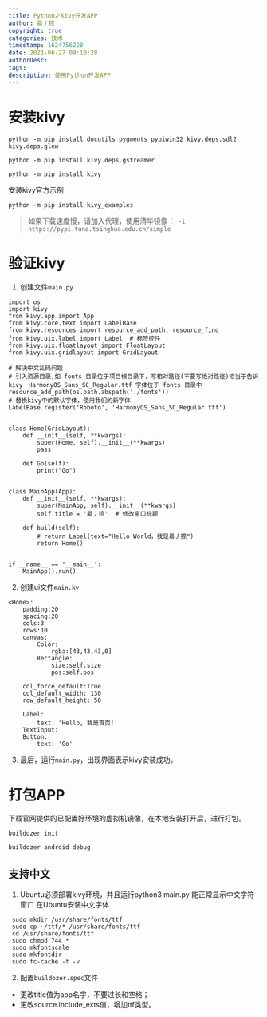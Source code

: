 ```yaml
---
title: Python之kivy开发APP
author: 昜丿捺
copyright: true
categories: 技术
timestamp: 1624756228
date: 2021-06-27 09:10:28
authorDesc:
tags:
description: 使用Python开发APP
---
```

# 安装kivy
```
python -m pip install docutils pygments pypiwin32 kivy.deps.sdl2 kivy.deps.glew
```
```
python -m pip install kivy.deps.gstreamer
```
```
python -m pip install kivy
```
安装kivy官方示例
```
python -m pip install kivy_examples
```
> 如果下载速度慢，请加入代理，使用清华镜像：` -i https://pypi.tuna.tsinghua.edu.cn/simple`


# 验证kivy
1. 创建文件`main.py`
```
import os
import kivy
from kivy.app import App
from kivy.core.text import LabelBase
from kivy.resources import resource_add_path, resource_find
from kivy.uix.label import Label  # 标签控件
from kivy.uix.floatlayout import FloatLayout
from kivy.uix.gridlayout import GridLayout

# 解决中文乱码问题
# 引入资源目录,如 fonts 目录位于项目根目录下，写相对路径(不要写绝对路径)相当于告诉kivy　HarmonyOS_Sans_SC_Regular.ttf 字体位于 fonts 目录中
resource_add_path(os.path.abspath('./fonts'))
# 替换kivy中的默认字体，使用我们的新字体
LabelBase.register('Roboto', 'HarmonyOS_Sans_SC_Regular.ttf')


class Home(GridLayout):
    def __init__(self, **kwargs):
        super(Home, self).__init__(**kwargs)
        pass

    def Go(self):
        print("Go")


class MainApp(App):
    def __init__(self, **kwargs):
        super(MainApp, self).__init__(**kwargs)
        self.title = '昜丿捺'  # 修改窗口标题

    def build(self):
        # return Label(text="Hello World，我是昜丿捺")
        return Home()


if __name__ == '__main__':
    MainApp().run()

```

2. 创建ui文件`main.kv`
```
<Home>:
    padding:20
    spacing:20
    cols:3
    rows:10
    canvas:
        Color:
            rgba:[43,43,43,0]
        Rectangle:
            size:self.size
            pos:self.pos

    col_force_default:True
    col_default_width: 130
    row_default_height: 50

    Label:
        text: 'Hello, 我是首页!'
    TextInput:
    Button:
        text: 'Go'
```

3. 最后，运行`main.py`，出现界面表示kivy安装成功。


# 打包APP
下载官网提供的已配置好环境的虚拟机镜像，在本地安装打开后，进行打包。
```
buildozer init
```
```
buildozer android debug
```

## 支持中文
1. Ubuntu必须部署kivy环境，并且运行python3 main.py 能正常显示中文字符窗口
在Ubuntu安装中文字体
```
 sudo mkdir /usr/share/fonts/ttf
 sudo cp ~/ttf/* /usr/share/fonts/ttf
 cd /usr/share/fonts/ttf
 sudo chmod 744 *
 sudo mkfontscale
 sudo mkfontdir
 sudo fc-cache -f -v
```
2. 配置`buildozer.spec`文件
- 更改title值为app名字，不要过长和空格；
- 更改source.include_exts值，增加ttf类型。

